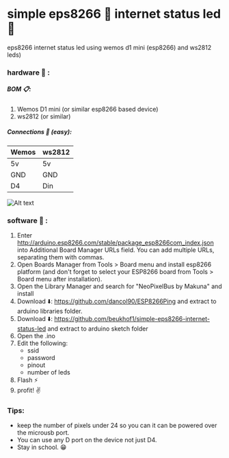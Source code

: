 # simple eps8266 :signal_strength: internet status led :vertical_traffic_light:
eps8266 internet status led using wemos d1 mini (esp8266) and ws2812 leds)


### hardware :nut_and_bolt: :
##### BOM :clipboard::
1. Wemos D1 mini (or similar esp8266 based device)
2. ws2812 (or similar)

##### Connections :electric_plug: (easy): 

| Wemos | ws2812 |
| ------------- | ------------- |
| 5v | 5v |
| GND | GND |
| D4 | Din |

![Alt text](https://i.imgur.com/pfbCADV.png?raw=true "Title")


### software :floppy_disk: :

1. Enter http://arduino.esp8266.com/stable/package_esp8266com_index.json into Additional Board Manager URLs field. You can add multiple URLs, separating them with commas.
2. Open Boards Manager from Tools > Board menu and install esp8266 platform (and don't forget to select your ESP8266 board from Tools > Board menu after installation).
3. Open the Library Manager and search for "NeoPixelBus by Makuna" and install 
4. Download :arrow_down:: https://github.com/dancol90/ESP8266Ping and extract to arduino libraries folder.
5. Download :arrow_down:: https://github.com/beukhof1/simple-eps8266-internet-status-led and extract to arduino sketch folder
6. Open the .ino
7. Edit the following: 
    * ssid
    * password
    * pinout 
    * number of leds
8. Flash :zap:
9. profit! :v:


### Tips:
- keep the number of pixels under 24 so you can it can be powered over the microusb port.
- You can use any D port on the device not just D4.
- Stay in school. :grin:
